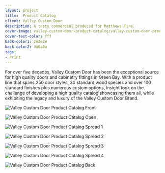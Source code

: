 ```yaml
---
layout: project
title:  Product Catalog
client: Valley Custom Door
description: A tasty commercial produced for Matthews Tire.
cover-image: valley-custom-door-product-catalog/valley-custom-door-product-catalog-cover
cover-text-color: fff
back-color1: 2e2e2e
back-color2: 0a0a0a
tags:
- Print
---
```


For over five decades, Valley Custom Door has been the exceptional source for high quality doors and cabinetry fittings in Green Bay. With a product line that spans 250 door styles, 30 standard wood species and over 100 standard finishes plus numerous custom options, Insight took on the challenge of developing a high quality catalog showcasing them all, while exhibiting the legacy and luxury of the Valley Custom Door Brand.

<div class="images">

<img class="full fit" data-aos="fade-up" data-featherlight="/img/projects/valley-custom-door-product-catalog/valley-custom-door-product-catalog-front.jpg" src="/img/projects/valley-custom-door-product-catalog/valley-custom-door-product-catalog-front.jpg"
alt="Valley Custom Door Product Catalog Front"
srcset="
/img/projects/valley-custom-door-product-catalog/valley-custom-door-product-catalog-front-2400.jpg 2400w,
/img/projects/valley-custom-door-product-catalog/valley-custom-door-product-catalog-front-1800.jpg 1800w,
/img/projects/valley-custom-door-product-catalog/valley-custom-door-product-catalog-front-1200.jpg 1200w,
/img/projects/valley-custom-door-product-catalog/valley-custom-door-product-catalog-front-900.jpg 900w,
/img/projects/valley-custom-door-product-catalog/valley-custom-door-product-catalog-front-600.jpg 600w,
/img/projects/valley-custom-door-product-catalog/valley-custom-door-product-catalog-front-400.jpg 400w" />

<img class="third first fit" data-aos="fade-up"  data-featherlight="/img/projects/valley-custom-door-product-catalog/valley-custom-door-product-catalog-open.jpg" src="/img/projects/valley-custom-door-product-catalog/valley-custom-door-product-catalog-open.jpg"
alt="Valley Custom Door Product Catalog Open"
srcset="
/img/projects/valley-custom-door-product-catalog/valley-custom-door-product-catalog-open-2400.jpg 2400w,
/img/projects/valley-custom-door-product-catalog/valley-custom-door-product-catalog-open-1800.jpg 1800w,
/img/projects/valley-custom-door-product-catalog/valley-custom-door-product-catalog-open-1200.jpg 1200w,
/img/projects/valley-custom-door-product-catalog/valley-custom-door-product-catalog-open-900.jpg 900w,
/img/projects/valley-custom-door-product-catalog/valley-custom-door-product-catalog-open-600.jpg 600w,
/img/projects/valley-custom-door-product-catalog/valley-custom-door-product-catalog-open-400.jpg 400w" />

<img class="third fit" data-aos="fade-up" data-aos-delay="200" data-featherlight="/img/projects/valley-custom-door-product-catalog/valley-custom-door-product-catalog-spread-1.jpg" src="/img/projects/valley-custom-door-product-catalog/valley-custom-door-product-catalog-spread-1.jpg"
alt="Valley Custom Door Product Catalog Spread 1"
srcset="
/img/projects/valley-custom-door-product-catalog/valley-custom-door-product-catalog-spread-1-2400.jpg 2400w,
/img/projects/valley-custom-door-product-catalog/valley-custom-door-product-catalog-spread-1-1800.jpg 1800w,
/img/projects/valley-custom-door-product-catalog/valley-custom-door-product-catalog-spread-1-1200.jpg 1200w,
/img/projects/valley-custom-door-product-catalog/valley-custom-door-product-catalog-spread-1-900.jpg 900w,
/img/projects/valley-custom-door-product-catalog/valley-custom-door-product-catalog-spread-1-600.jpg 600w,
/img/projects/valley-custom-door-product-catalog/valley-custom-door-product-catalog-spread-1-400.jpg 400w" />

<img class="third last fit" data-aos="fade-up" data-aos-delay="200" data-featherlight="/img/projects/valley-custom-door-product-catalog/valley-custom-door-product-catalog-spread-2.jpg" src="/img/projects/valley-custom-door-product-catalog/valley-custom-door-product-catalog-spread-2.jpg"
alt="Valley Custom Door Product Catalog Spread 2"
srcset="
/img/projects/valley-custom-door-product-catalog/valley-custom-door-product-catalog-spread-2-2400.jpg 2400w,
/img/projects/valley-custom-door-product-catalog/valley-custom-door-product-catalog-spread-2-1800.jpg 1800w,
/img/projects/valley-custom-door-product-catalog/valley-custom-door-product-catalog-spread-2-1200.jpg 1200w,
/img/projects/valley-custom-door-product-catalog/valley-custom-door-product-catalog-spread-2-900.jpg 900w,
/img/projects/valley-custom-door-product-catalog/valley-custom-door-product-catalog-spread-2-600.jpg 600w,
/img/projects/valley-custom-door-product-catalog/valley-custom-door-product-catalog-spread-2-400.jpg 400w" />

<img class="half first fit" data-aos="fade-up" data-aos-delay="200" data-featherlight="/img/projects/valley-custom-door-product-catalog/valley-custom-door-product-catalog-spread-3.jpg" src="/img/projects/valley-custom-door-product-catalog/valley-custom-door-product-catalog-spread-3.jpg"
alt="Valley Custom Door Product Catalog Spread 3"
srcset="
/img/projects/valley-custom-door-product-catalog/valley-custom-door-product-catalog-spread-3-2400.jpg 2400w,
/img/projects/valley-custom-door-product-catalog/valley-custom-door-product-catalog-spread-3-1800.jpg 1800w,
/img/projects/valley-custom-door-product-catalog/valley-custom-door-product-catalog-spread-3-1200.jpg 1200w,
/img/projects/valley-custom-door-product-catalog/valley-custom-door-product-catalog-spread-3-900.jpg 900w,
/img/projects/valley-custom-door-product-catalog/valley-custom-door-product-catalog-spread-3-600.jpg 600w,
/img/projects/valley-custom-door-product-catalog/valley-custom-door-product-catalog-spread-3-400.jpg 400w" />

<img class="half last fit" data-aos="fade-up" data-aos-delay="200" data-featherlight="/img/projects/valley-custom-door-product-catalog/valley-custom-door-product-catalog-spread-4.jpg" src="/img/projects/valley-custom-door-product-catalog/valley-custom-door-product-catalog-spread-4.jpg"
alt="Valley Custom Door Product Catalog Spread 4"
srcset="
/img/projects/valley-custom-door-product-catalog/valley-custom-door-product-catalog-spread-4-2400.jpg 2400w,
/img/projects/valley-custom-door-product-catalog/valley-custom-door-product-catalog-spread-4-1800.jpg 1800w,
/img/projects/valley-custom-door-product-catalog/valley-custom-door-product-catalog-spread-4-1200.jpg 1200w,
/img/projects/valley-custom-door-product-catalog/valley-custom-door-product-catalog-spread-4-900.jpg 900w,
/img/projects/valley-custom-door-product-catalog/valley-custom-door-product-catalog-spread-4-600.jpg 600w,
/img/projects/valley-custom-door-product-catalog/valley-custom-door-product-catalog-spread-4-400.jpg 400w" />

<img class="full fit" data-aos="fade-up" data-featherlight="/img/projects/valley-custom-door-product-catalog/valley-custom-door-product-catalog-back.jpg" src="/img/projects/valley-custom-door-product-catalog/valley-custom-door-product-catalog-back.jpg"
alt="Valley Custom Door Product Catalog Back"
srcset="
/img/projects/valley-custom-door-product-catalog/valley-custom-door-product-catalog-back-2400.jpg 2400w,
/img/projects/valley-custom-door-product-catalog/valley-custom-door-product-catalog-back-1800.jpg 1800w,
/img/projects/valley-custom-door-product-catalog/valley-custom-door-product-catalog-back-1200.jpg 1200w,
/img/projects/valley-custom-door-product-catalog/valley-custom-door-product-catalog-back-900.jpg 900w,
/img/projects/valley-custom-door-product-catalog/valley-custom-door-product-catalog-back-600.jpg 600w,
/img/projects/valley-custom-door-product-catalog/valley-custom-door-product-catalog-back-400.jpg 400w" />

</div>
